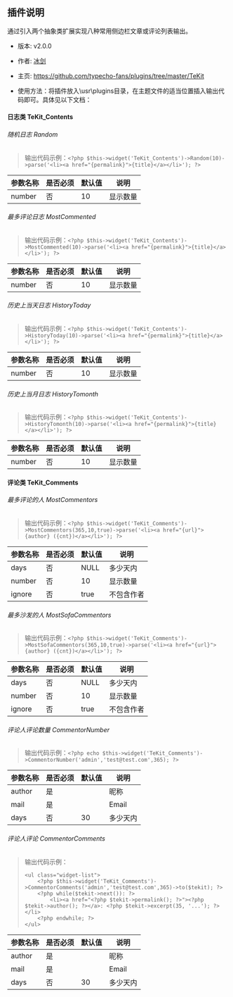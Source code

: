 ## 插件说明 ##

通过引入两个抽象类扩展实现八种常用侧边栏文章或评论列表输出。

 - 版本: v2.0.0
 - 作者: [冰剑](https://github.com/binjoo)
 - 主页: <https://github.com/typecho-fans/plugins/tree/master/TeKit>

- 使用方法：将插件放入\usr\plugins目录，在主题文件的适当位置插入输出代码即可。具体见以下文档：

#### 日志类 TeKit_Contents

###### 随机日志 Random

> 输出代码示例：`<?php $this->widget('TeKit_Contents')->Random(10)->parse('<li><a href="{permalink}">{title}</a></li>'); ?>`

|参数名称|是否必须|默认值|说明|
|---|---|---|---|
|number|否|10|显示数量|

###### 最多评论日志 MostCommented

> 输出代码示例：`<?php $this->widget('TeKit_Contents')->MostCommented(10)->parse('<li><a href="{permalink}">{title}</a></li>'); ?>`

|参数名称|是否必须|默认值|说明|
|---|---|---|---|
|number|否|10|显示数量|

###### 历史上当天日志 HistoryToday

> 输出代码示例：`<?php $this->widget('TeKit_Contents')->HistoryToday(10)->parse('<li><a href="{permalink}">{title}</a></li>'); ?>`

|参数名称|是否必须|默认值|说明|
|---|---|---|---|
|number|否|10|显示数量|

###### 历史上当月日志 HistoryTomonth

> 输出代码示例：`<?php $this->widget('TeKit_Contents')->HistoryTomonth(10)->parse('<li><a href="{permalink}">{title}</a></li>'); ?>`

|参数名称|是否必须|默认值|说明|
|---|---|---|---|
|number|否|10|显示数量|

#### 评论类 TeKit_Comments
###### 最多评论的人 MostCommentors

> 输出代码示例：`<?php $this->widget('TeKit_Comments')->MostCommentors(365,10,true)->parse('<li><a href="{url}">{author} ({cnt})</a></li>'); ?>`

|参数名称|是否必须|默认值|说明|
|---|---|---|---|
|days|否|NULL|多少天内|
|number|否|10|显示数量|
|ignore|否|true|不包含作者|

###### 最多沙发的人 MostSofaCommentors

> 输出代码示例：`<?php $this->widget('TeKit_Comments')->MostSofaCommentors(365,10,true)->parse('<li><a href="{url}">{author} ({cnt})</a></li>'); ?>`

|参数名称|是否必须|默认值|说明|
|---|---|---|---|
|days|否|NULL|多少天内|
|number|否|10|显示数量|
|ignore|否|true|不包含作者|

###### 评论人评论数量 CommentorNumber

> 输出代码示例：`<?php echo $this->widget('TeKit_Comments')->CommentorNumber('admin','test@test.com',365); ?>`

|参数名称|是否必须|默认值|说明|
|---|---|---|---|
|author|是||昵称|
|mail|是||Email|
|days|否|30|多少天内|

###### 评论人评论 CommentorComments

> 输出代码示例：
> ```
> <ul class="widget-list">
>     <?php $this->widget('TeKit_Comments')->CommentorComments('admin','test@test.com',365)->to($tekit); ?>
>     <?php while($tekit->next()): ?>
>         <li><a href="<?php $tekit->permalink(); ?>"><?php $tekit->author(); ?></a>: <?php $tekit->excerpt(35, '...'); ?></li>
>     <?php endwhile; ?>
> </ul>
> ```

|参数名称|是否必须|默认值|说明|
|---|---|---|---|
|author|是||昵称|
|mail|是||Email|
|days|否|30|多少天内|
